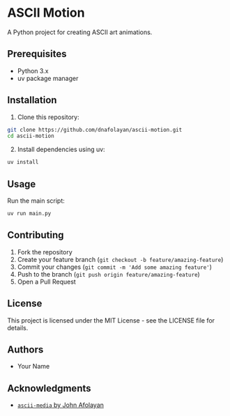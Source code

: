 # ASCII Motion

A Python project for creating ASCII art animations.

## Prerequisites

-   Python 3.x
-   uv package manager

## Installation

1. Clone this repository:

```bash
git clone https://github.com/dnafolayan/ascii-motion.git
cd ascii-motion
```

2. Install dependencies using uv:

```bash
uv install
```

## Usage

Run the main script:

```bash
uv run main.py
```

## Contributing

1. Fork the repository
2. Create your feature branch (`git checkout -b feature/amazing-feature`)
3. Commit your changes (`git commit -m 'Add some amazing feature'`)
4. Push to the branch (`git push origin feature/amazing-feature`)
5. Open a Pull Request

## License

This project is licensed under the MIT License - see the LICENSE file for details.

## Authors

-   Your Name

## Acknowledgments

-   [`ascii-media` by John Afolayan](https://github.com/jnafolayan/ascii-media)
